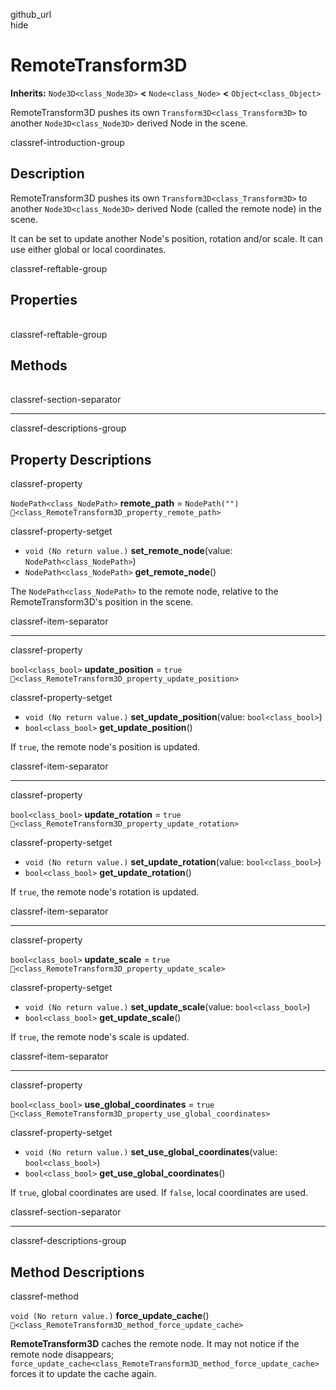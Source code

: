 github\_url  
hide

# RemoteTransform3D

**Inherits:** `Node3D<class_Node3D>` **&lt;** `Node<class_Node>`
**&lt;** `Object<class_Object>`

RemoteTransform3D pushes its own `Transform3D<class_Transform3D>` to
another `Node3D<class_Node3D>` derived Node in the scene.

classref-introduction-group

## Description

RemoteTransform3D pushes its own `Transform3D<class_Transform3D>` to
another `Node3D<class_Node3D>` derived Node (called the remote node) in
the scene.

It can be set to update another Node's position, rotation and/or scale.
It can use either global or local coordinates.

classref-reftable-group

## Properties

<table>
<tbody>
<tr>
</tr>
<tr>
</tr>
<tr>
</tr>
<tr>
</tr>
<tr>
</tr>
</tbody>
</table>

classref-reftable-group

## Methods

<table>
<tbody>
<tr>
</tr>
</tbody>
</table>

classref-section-separator

------------------------------------------------------------------------

classref-descriptions-group

## Property Descriptions

classref-property

`NodePath<class_NodePath>` **remote\_path** = `NodePath("")`
`🔗<class_RemoteTransform3D_property_remote_path>`

classref-property-setget

-   `void (No return value.)` **set\_remote\_node**(value:
    `NodePath<class_NodePath>`)
-   `NodePath<class_NodePath>` **get\_remote\_node**()

The `NodePath<class_NodePath>` to the remote node, relative to the
RemoteTransform3D's position in the scene.

classref-item-separator

------------------------------------------------------------------------

classref-property

`bool<class_bool>` **update\_position** = `true`
`🔗<class_RemoteTransform3D_property_update_position>`

classref-property-setget

-   `void (No return value.)` **set\_update\_position**(value:
    `bool<class_bool>`)
-   `bool<class_bool>` **get\_update\_position**()

If `true`, the remote node's position is updated.

classref-item-separator

------------------------------------------------------------------------

classref-property

`bool<class_bool>` **update\_rotation** = `true`
`🔗<class_RemoteTransform3D_property_update_rotation>`

classref-property-setget

-   `void (No return value.)` **set\_update\_rotation**(value:
    `bool<class_bool>`)
-   `bool<class_bool>` **get\_update\_rotation**()

If `true`, the remote node's rotation is updated.

classref-item-separator

------------------------------------------------------------------------

classref-property

`bool<class_bool>` **update\_scale** = `true`
`🔗<class_RemoteTransform3D_property_update_scale>`

classref-property-setget

-   `void (No return value.)` **set\_update\_scale**(value:
    `bool<class_bool>`)
-   `bool<class_bool>` **get\_update\_scale**()

If `true`, the remote node's scale is updated.

classref-item-separator

------------------------------------------------------------------------

classref-property

`bool<class_bool>` **use\_global\_coordinates** = `true`
`🔗<class_RemoteTransform3D_property_use_global_coordinates>`

classref-property-setget

-   `void (No return value.)` **set\_use\_global\_coordinates**(value:
    `bool<class_bool>`)
-   `bool<class_bool>` **get\_use\_global\_coordinates**()

If `true`, global coordinates are used. If `false`, local coordinates
are used.

classref-section-separator

------------------------------------------------------------------------

classref-descriptions-group

## Method Descriptions

classref-method

`void (No return value.)` **force\_update\_cache**()
`🔗<class_RemoteTransform3D_method_force_update_cache>`

**RemoteTransform3D** caches the remote node. It may not notice if the
remote node disappears;
`force_update_cache<class_RemoteTransform3D_method_force_update_cache>`
forces it to update the cache again.
